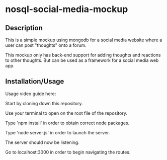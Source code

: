 # nosql-social-media-mockup

## Description

This is a simple mockup using mongodb for a social media website where a user can post "thoughts" onto a forum.

This mockup only has back-end support for adding thoughts and reactions to other thoughts. But can be used as a framework for a social media web app.

## Installation/Usage

Usage video guide here: 

Start by cloning down this repository. 

Use your terminal to open on the root file of the repository. 

Type 'npm install' in order to obtain correct node packages.

Type 'node server.js' in order to launch the server.

The server should now be listening.

Go to localhost:3000 in order to begin navigating the routes. 
